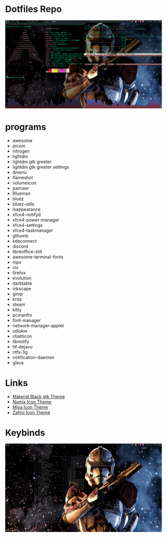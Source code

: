 # Dotfiles Repo
<img alt="" src="/awesomewmSetup.png">

# programs
* awesome
* picom 
* nitrogen
* lightdm
* lightdm gtk greeter
* lightdm gtk greeter settings
* dmenu
* flameshot
* volumeicon
* pamixer
* Blueman
* bluez
* bluez-utils
* lxappearance 
* xfce4-notifyd
* xfce4-power-manager
* xfce4-settings 
* xfce4-taskmanager
* gthumb
* kdeconnect
* discord
* libreoffice-still
* awesome-terminal-fonts
* mpv
* vlc
* firefox
* evolution
* darktable
* inkscape
* gimp
* krita
* steam
* kitty
* pcmanfm
* font-manager
* network-manager-applet
* udiskie
* cbatticon
* libnotify
* ttf-dejavu
* ntfs-3g
* notification-daemon
* glava


#  Links
* [Material Black gtk Theme](https://www.gnome-look.org/p/1316887/)
* [Numix Icon Theme](https://www.pling.com/p/1333360/)
* [Miya Icon Theme](https://www.gnome-look.org/p/1715694)
* [Zafiro Icon Theme](https://www.gnome-look.org/p/1715694)

# Keybinds
<img alt="" src="/awesomekeybinds.png">
